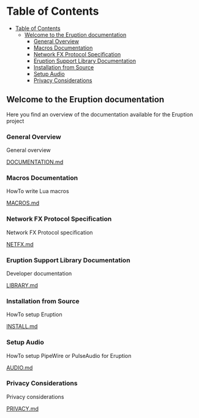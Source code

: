 # Table of Contents

- [Table of Contents](#table-of-contents)
  - [Welcome to the Eruption documentation](#welcome-to-the-eruption-documentation)
    - [General Overview](#general-overview)
    - [Macros Documentation](#macros-documentation)
    - [Network FX Protocol Specification](#network-fx-protocol-specification)
    - [Eruption Support Library Documentation](#eruption-support-library-documentation)
    - [Installation from Source](#installation-from-source)
    - [Setup Audio](#setup-audio)
    - [Privacy Considerations](#privacy-considerations)

## Welcome to the Eruption documentation

Here you find an overview of the documentation available for the Eruption project

### General Overview

General overview

[DOCUMENTATION.md](DOCUMENTATION.md)

### Macros Documentation

HowTo write Lua macros

[MACROS.md](MACROS.md)

### Network FX Protocol Specification

Network FX Protocol specification

[NETFX.md](NETFX.md)

### Eruption Support Library Documentation

Developer documentation

[LIBRARY.md](LIBRARY.md)

### Installation from Source

HowTo setup Eruption

[INSTALL.md](INSTALL.md)


### Setup Audio

HowTo setup PipeWire or PulseAudio for Eruption

[AUDIO.md](AUDIO.md)

### Privacy Considerations

Privacy considerations

[PRIVACY.md](PRIVACY.md)

